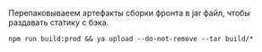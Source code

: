 Перепаковываеем артефакты сборки фронта в jar файл, чтобы раздавать статику с бэка.

`npm run build:prod && ya upload --do-not-remove --tar build/*`
